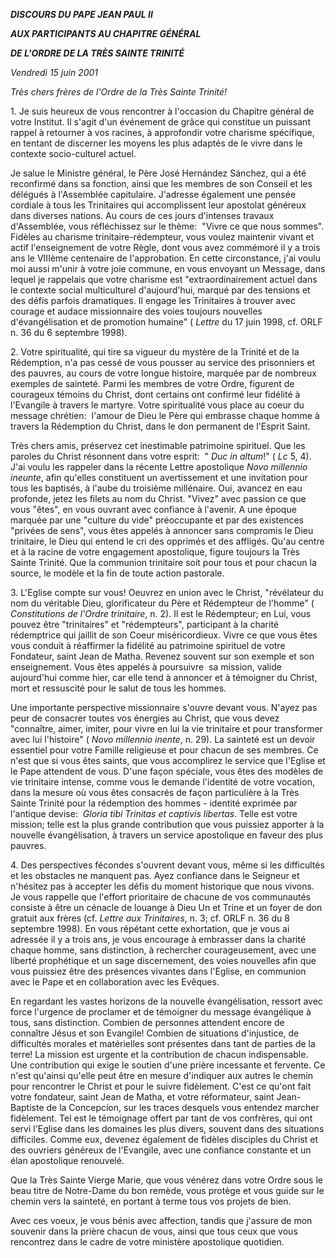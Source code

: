 ***DISCOURS DU PAPE JEAN PAUL II***

***AUX PARTICIPANTS AU CHAPITRE GÉNÉRAL***

***DE L'ORDRE DE LA TRÈS SAINTE TRINITÉ***

*Vendredi 15 juin 2001*

*Très chers frères de l'Ordre de la Très Sainte Trinité!*

1. Je suis heureux de vous rencontrer à l'occasion du Chapitre général de votre Institut. Il s'agit d'un événement de grâce qui constitue un puissant rappel à retourner à vos racines, à approfondir votre charisme spécifique, en tentant de discerner les moyens les plus adaptés de le vivre dans le contexte socio-culturel actuel.

Je salue le Ministre général, le Père José Hernández Sánchez, qui a été reconfirmé dans sa fonction, ainsi que les membres de son Conseil et les délégués à l'Assemblée capitulaire. J'adresse également une pensée cordiale à tous les Trinitaires qui accomplissent leur apostolat généreux dans diverses nations. Au cours de ces jours d'intenses travaux d'Assemblée, vous réfléchissez sur le thème:  "Vivre ce que nous sommes". Fidèles au charisme trinitaire-rédempteur, vous voulez maintenir vivant et actif l'enseignement de votre Règle, dont vous avez commémoré il y a trois ans le VIIIème centenaire de l'approbation. En cette circonstance, j'ai voulu moi aussi m'unir à votre joie commune, en vous envoyant un Message, dans lequel je rappelais que votre charisme est "extraordinairement actuel dans le contexte social multiculturel d'aujourd'hui, marqué par des tensions et des défis parfois dramatiques. Il engage les Trinitaires à trouver avec courage et audace missionnaire des voies toujours nouvelles d'évangélisation et de promotion humaine" ( *Lettre* du 17 juin 1998, cf. ORLF n. 36 du 6 septembre 1998).

2. Votre spiritualité, qui tire sa vigueur du mystère de la Trinité et de la Rédemption, n'a pas cessé de vous pousser au service des prisonniers et des pauvres, au cours de votre longue histoire, marquée par de nombreux exemples de sainteté. Parmi les membres de votre Ordre, figurent de courageux témoins du Christ, dont certains ont confirmé leur fidélité à l'Evangile à travers le martyre. Votre spiritualité vous place au coeur du message chrétien:  l'amour de Dieu le Père qui embrasse chaque homme à travers la Rédemption du Christ, dans le don permanent de l'Esprit Saint.

Très chers amis, préservez cet inestimable patrimoine spirituel. Que les paroles du Christ résonnent dans votre esprit:  " *Duc in altum*!" ( *Lc* 5, 4). J'ai voulu les rappeler dans la récente Lettre apostolique *Novo millennio ineunte*, afin qu'elles constituent un avertissement et une invitation pour tous les baptisés, à l'aube du troisième millénaire. Oui, avancez en eau profonde, jetez les filets au nom du Christ. "Vivez" avec passion ce que vous "êtes", en vous ouvrant avec confiance à l'avenir. A une époque marquée par une "culture du vide" préoccupante et par des existences "privées de sens", vous êtes appelés à annoncer sans compromis le Dieu trinitaire, le Dieu qui entend le cri des opprimés et des affligés. Qu'au centre et à la racine de votre engagement apostolique, figure toujours la Très Sainte Trinité. Que la communion trinitaire soit pour tous et pour chacun la source, le modèle et la fin de toute action pastorale.

3. L'Eglise compte sur vous! Oeuvrez en union avec le Christ, "révélateur du nom du véritable Dieu, glorificateur du Père et Rédempteur de l'homme" ( *Constitutions de l'Ordre trinitaire*, n. 2). Il est le Rédempteur; en Lui, vous pouvez être "trinitaires" et "rédempteurs", participant à la charité rédemptrice qui jaillit de son Coeur miséricordieux. Vivre ce que vous êtes vous conduit à réaffirmer la fidélité au patrimoine spirituel de votre Fondateur, saint Jean de Matha. Revenez souvent sur son exemple et son enseignement. Vous êtes appelés à poursuivre  sa mission, valide aujourd'hui comme hier, car elle tend à annoncer et à témoigner du Christ, mort et ressuscité pour le salut de tous les hommes.

Une importante perspective missionnaire s'ouvre devant vous. N'ayez pas peur de consacrer toutes vos énergies au Christ, que vous devez "connaître, aimer, imiter, pour vivre en lui la vie trinitaire et pour transformer avec lui l'histoire" ( *Novo millennio inente*, n. 29). La sainteté est un devoir essentiel pour votre Famille religieuse et pour chacun de ses membres. Ce n'est que si vous êtes saints, que vous accomplirez le service que l'Eglise et le Pape attendent de vous. D'une façon spéciale, vous êtes des modèles de vie trinitaire intense, comme vous le demande l'identité de votre vocation, dans la mesure où vous êtes consacrés de façon particulière à la Très Sainte Trinité pour la rédemption des hommes - identité exprimée par l'antique devise:  *Gloria tibi Trinitas et captivis libertas*. Telle est votre mission; telle est la plus grande contribution que vous puissiez apporter à la nouvelle évangélisation, à travers un service apostolique en faveur des plus pauvres.

4. Des perspectives fécondes s'ouvrent devant vous, même si les difficultés et les obstacles ne manquent pas. Ayez confiance dans le Seigneur et n'hésitez pas à accepter les défis du moment historique que nous vivons. Je vous rappelle que l'effort prioritaire de chacune de vos communautés consiste à être un cénacle de louange à Dieu Un et Trine et un foyer de don gratuit aux frères (cf. *Lettre aux Trinitaires*, n. 3; cf. ORLF n. 36 du 8 septembre 1998). En vous répétant cette exhortation, que je vous ai adressée il y a trois ans, je vous encourage à embrasser dans la charité chaque homme, sans distinction, à rechercher courageusement, avec une liberté prophétique et un sage discernement, des voies nouvelles afin que vous puissiez être des présences vivantes dans l'Eglise, en communion avec le Pape et en collaboration avec les Evêques.

En regardant les vastes horizons de la nouvelle évangélisation, ressort avec force l'urgence de proclamer et de témoigner du message évangélique à tous, sans distinction. Combien de personnes attendent encore de connaître Jésus et son Evangile! Combien de situations d'injustice, de difficultés morales et matérielles sont présentes dans tant de parties de la terre! La mission est urgente et la contribution de chacun indispensable. Une contribution qui exige le soutien d'une prière incessante et fervente. Ce n'est qu'ainsi qu'elle peut être en mesure d'indiquer aux autres le chemin pour rencontrer le Christ et pour le suivre fidèlement. C'est ce qu'ont fait votre fondateur, saint Jean de Matha, et votre réformateur, saint Jean-Baptiste de la Concepcíon, sur les traces desquels vous entendez marcher fidèlement. Tel est le témoignage offert par tant de vos confrères, qui ont servi l'Eglise dans les domaines les plus divers, souvent dans des situations difficiles. Comme eux, devenez également de fidèles disciples du Christ et des ouvriers généreux de l'Evangile, avec une confiance constante et un élan apostolique renouvelé.

Que la Très Sainte Vierge Marie, que vous vénérez dans votre Ordre sous le beau titre de Notre-Dame du bon remède, vous protège et vous guide sur le chemin vers la sainteté, en portant à terme tous vos projets de bien.

Avec ces voeux, je vous bénis avec affection, tandis que j'assure de mon souvenir dans la prière chacun de vous, ainsi que tous ceux que vous rencontrez dans le cadre de votre ministère apostolique quotidien.